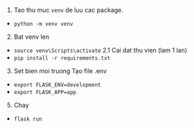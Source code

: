 1. Tao thu muc `venv` de luu cac package.
- `python -m venv venv`
2. Bat venv len
- `source venv\Scripts\activate`
2.1 Cai dat thu vien (lam 1 lan)
- `pip install -r requirements.txt`
3. Set bien moi truong
Tạo file .env
- `export FLASK_ENV=development`
- `export FLASK_APP=app`
5. Chay
- `flask run`
